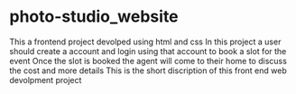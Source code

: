 # photo-studio_website

This a frontend project devolped using html and css
In this project a user should create a account and login using that account to book a slot for the event
Once the slot is booked the agent will come to their home to discuss the cost and more details
This is the short discription of this front end web devolpment project
